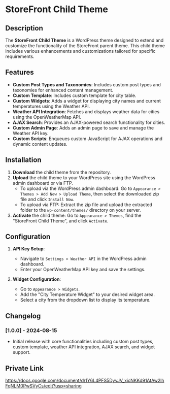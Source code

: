 # StoreFront Child Theme

## Description

The **StoreFront Child Theme** is a WordPress theme designed to extend and customize the functionality of the StoreFront parent theme. This child theme includes various enhancements and customizations tailored for specific requirements.

## Features

- **Custom Post Types and Taxonomies**: Includes custom post types and taxonomies for enhanced content management.
- **Custom Template**: Includes custom template for city table.
- **Custom Widgets**: Adds a widget for displaying city names and current temperatures using the Weather API.
- **Weather API Integration**: Fetches and displays weather data for cities using the OpenWeatherMap API.
- **AJAX Search**: Provides an AJAX-powered search functionality for cities.
- **Custom Admin Page**: Adds an admin page to save and manage the Weather API key.
- **Custom Scripts**: Enqueues custom JavaScript for AJAX operations and dynamic content updates.

## Installation

1. **Download** the child theme from the repository.
2. **Upload** the child theme to your WordPress site using the WordPress admin dashboard or via FTP.
   - To upload via the WordPress admin dashboard: Go to `Appearance > Themes > Add New > Upload Theme`, then select the downloaded zip file and click `Install Now`.
   - To upload via FTP: Extract the zip file and upload the extracted folder to the `wp-content/themes/` directory on your server.
3. **Activate** the child theme: Go to `Appearance > Themes`, find the "StoreFront Child Theme", and click `Activate`.

## Configuration

1. **API Key Setup**:
   - Navigate to `Settings > Weather API` in the WordPress admin dashboard.
   - Enter your OpenWeatherMap API key and save the settings.

2. **Widget Configuration**:
   - Go to `Appearance > Widgets`.
   - Add the "City Temperature Widget" to your desired widget area.
   - Select a city from the dropdown list to display its temperature.

## Changelog

### [1.0.0] - 2024-08-15
- Initial release with core functionalities including custom post types, custom template, weather API integration, AJAX search, and widget support.

## Private Link

https://docs.google.com/document/d/1Y6L4PFS5DyvJV_xicNKKd91AtAw2lhFqNLM0PwSVyCs/edit?usp=sharing
